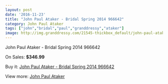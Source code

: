 ```yaml
---
layout: post
date: '2016-11-23'
title: "John Paul Ataker - Bridal Spring 2014 966642"
category: John Paul Ataker
tags: ["john","bridal","paul","granddressy","ataker"]
image: http://img.granddressy.com/21545-thickbox_default/john-paul-ataker-bridal-spring-2014-966642.jpg
---
```

John Paul Ataker - Bridal Spring 2014 966642

On Sales: **$346.99**
<a href="https://www.granddressy.com/en/john-paul-ataker/20510-john-paul-ataker-bridal-spring-2014-966642.html"><amp-img layout="responsive" width="600" height="600" src="//img.granddressy.com/21545-thickbox_default/john-paul-ataker-bridal-spring-2014-966642.jpg" alt="John Paul Ataker - Bridal Spring 2014 966642 0" /></a>

Buy it: [John Paul Ataker - Bridal Spring 2014 966642](https://www.granddressy.com/en/john-paul-ataker/20510-john-paul-ataker-bridal-spring-2014-966642.html "John Paul Ataker - Bridal Spring 2014 966642")

View more: [John Paul Ataker](https://www.granddressy.com/en/252-john-paul-ataker "John Paul Ataker")